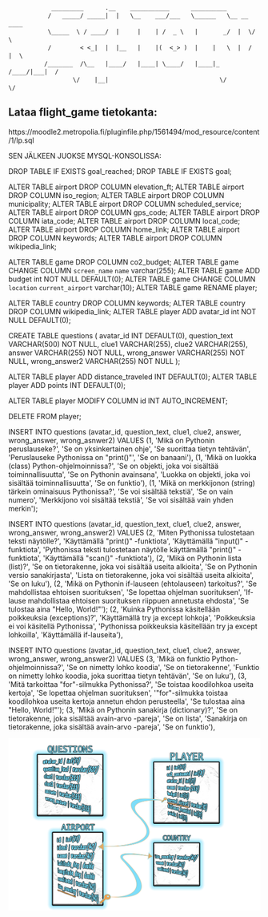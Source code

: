      
                                    
                _________      .__    ___________      __________              
               /   _____/ _____|  |   \__    ___/___   \______   \__ __  ____  
               \_____  \ / ____/  |     |    | /  _ \   |       _/  |  \/    \ 
               /        < <_|  |  |__   |    |(  <_> )  |    |   \  |  /   |  \
              /_______  /\__   |____/   |____| \____/   |____|_  /____/|___|  /
                      \/    |__|                               \/           \/ 

<h2> Lataa flight_game tietokanta: </h2>
https://moodle2.metropolia.fi/pluginfile.php/1561494/mod_resource/content/1/lp.sql

SEN JÄLKEEN JUOKSE MYSQL-KONSOLISSA:


DROP TABLE IF EXISTS goal_reached;
DROP TABLE IF EXISTS goal;

ALTER TABLE airport DROP COLUMN elevation_ft;
ALTER TABLE airport DROP COLUMN iso_region;
ALTER TABLE airport DROP COLUMN municipality;
ALTER TABLE airport DROP COLUMN scheduled_service;
ALTER TABLE airport DROP COLUMN gps_code;
ALTER TABLE airport DROP COLUMN iata_code;
ALTER TABLE airport DROP COLUMN local_code;
ALTER TABLE airport DROP COLUMN home_link;
ALTER TABLE airport DROP COLUMN keywords;
ALTER TABLE airport DROP COLUMN wikipedia_link;

ALTER TABLE game DROP COLUMN co2_budget;
ALTER TABLE game CHANGE COLUMN `screen_name` `name` varchar(255);
ALTER TABLE game ADD budget int NOT NULL DEFAULT(0);
ALTER TABLE game CHANGE COLUMN `location` `current_airport` varchar(10);
ALTER TABLE game RENAME player;

ALTER TABLE country DROP COLUMN keywords;
ALTER TABLE country DROP COLUMN wikipedia_link;
ALTER TABLE player ADD avatar_id int NOT NULL DEFAULT(0);

CREATE TABLE questions (
     avatar_id INT DEFAULT(0),
     question_text VARCHAR(500) NOT NULL,
     clue1 VARCHAR(255),
     clue2 VARCHAR(255),
     answer VARCHAR(255) NOT NULL,
     wrong_answer VARCHAR(255) NOT NULL,
     wrong_answer2 VARCHAR(255) NOT NULL
);

ALTER TABLE player ADD distance_traveled INT DEFAULT(0);
ALTER TABLE player ADD points INT DEFAULT(0);

ALTER TABLE player MODIFY COLUMN id INT AUTO_INCREMENT;


DELETE FROM player;


INSERT INTO questions (avatar_id, question_text, clue1, clue2, answer, wrong_answer, wrong_asnwer2) VALUES
(1, 'Mikä on Pythonin peruslauseke?', 'Se on yksinkertainen ohje', 'Se suorittaa tietyn tehtävän', 'Peruslauseke Pythonissa on "print()"', 'Se on banaani'),
(1, 'Mikä on luokka (class) Python-ohjelmoinnissa?', 'Se on objekti, joka voi sisältää toiminnallisuutta', 'Se on Pythonin avainsana', 'Luokka on objekti, joka voi sisältää toiminnallisuutta', 'Se on funktio'),
(1, 'Mikä on merkkijonon (string) tärkein ominaisuus Pythonissa?', 'Se voi sisältää tekstiä', 'Se on vain numero', 'Merkkijono voi sisältää tekstiä', 'Se voi sisältää vain yhden merkin');

INSERT INTO questions (avatar_id, question_text, clue1, clue2, answer, wrong_answer, wrong_answer2) VALUES
(2, 'Miten Pythonissa tulostetaan teksti näytölle?', 'Käyttämällä "print()" -funktiota', 'Käyttämällä "input()" -funktiota', 'Pythonissa teksti tulostetaan näytölle käyttämällä "print()" -funktiota', 'Käyttämällä "scan()" -funktiota'),
(2, 'Mikä on Pythonin lista (list)?', 'Se on tietorakenne, joka voi sisältää useita alkioita', 'Se on Pythonin versio sanakirjasta', 'Lista on tietorakenne, joka voi sisältää useita alkioita', 'Se on luku'),
(2, 'Mikä on Pythonin if-lauseen (ehtolauseen) tarkoitus?', 'Se mahdollistaa ehtoisen suorituksen', 'Se lopettaa ohjelman suorituksen', 'If-lause mahdollistaa ehtoisen suorituksen riippuen annetusta ehdosta', 'Se tulostaa aina "Hello, World!"');
(2, 'Kuinka Pythonissa käsitellään poikkeuksia (exceptions)?', 'Käyttämällä try ja except lohkoja', 'Poikkeuksia ei voi käsitellä Pythonissa', 'Pythonissa poikkeuksia käsitellään try ja except lohkoilla', 'Käyttämällä if-lauseita'),

INSERT INTO questions (avatar_id, question_text, clue1, clue2, answer, wrong_answer, wrong_answer2) VALUES
(3, 'Mikä on funktio Python-ohjelmoinnissa?', 'Se on nimetty lohko koodia', 'Se on tietorakenne', 'Funktio on nimetty lohko koodia, joka suorittaa tietyn tehtävän', 'Se on luku'),
(3, 'Mitä tarkoittaa "for"-silmukka Pythonissa?', 'Se toistaa koodilohkoa useita kertoja', 'Se lopettaa ohjelman suorituksen', '"for"-silmukka toistaa koodilohkoa useita kertoja annetun ehdon perusteella', 'Se tulostaa aina "Hello, World!"');
(3, 'Mikä on Pythonin sanakirja (dictionary)?', 'Se on tietorakenne, joka sisältää avain-arvo -pareja', 'Se on lista', 'Sanakirja on tietorakenne, joka sisältää avain-arvo -pareja', 'Se on funktio'),

                                                                                                                              
![alt text](https://github.com/Konsta00/Air-Travellers-Challenge/blob/main/ER_V2.png)  
